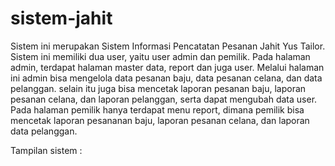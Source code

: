 # sistem-jahit
Sistem ini merupakan Sistem Informasi Pencatatan Pesanan Jahit Yus Tailor. Sistem ini memiliki dua user, yaitu user admin dan pemilik. Pada halaman admin, terdapat halaman master data, report dan juga user. Melalui halaman ini admin bisa mengelola data pesanan baju, data pesanan celana, dan data pelanggan. selain itu juga bisa mencetak  laporan pesanan baju, laporan pesanan celana, dan laporan pelanggan, serta dapat mengubah data user. Pada halaman pemilik hanya terdapat menu report, dimana pemilik bisa mencetak laporan pesananan baju, laporan pesanan celana, dan laporan data pelanggan.

Tampilan sistem :
 
 
 
 

 

